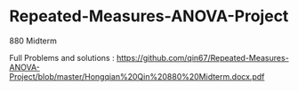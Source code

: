 # Repeated-Measures-ANOVA-Project
880 Midterm

Full Problems and solutions :
https://github.com/qin67/Repeated-Measures-ANOVA-Project/blob/master/Hongqian%20Qin%20880%20Midterm.docx.pdf
